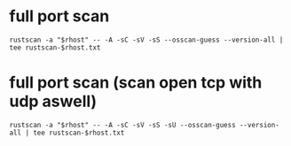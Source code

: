 # full port scan

```
rustscan -a "$rhost" -- -A -sC -sV -sS --osscan-guess --version-all | tee rustscan-$rhost.txt
```

# full port scan (scan open tcp with udp aswell)

```
rustscan -a "$rhost" -- -A -sC -sV -sS -sU --osscan-guess --version-all | tee rustscan-$rhost.txt
```
